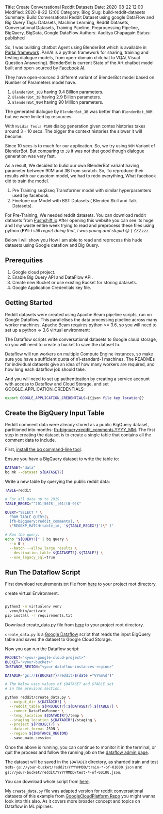 Title: Create Conversational Reddit Datasets
Date: 2020-08-22 12:00
Modified: 2020-8-22 12:00
Category: Blog
Slug: build-reddit-datasets
Summary: Build Conversational Reddit Dataset using google DataFlow and Big Query
Tags: Datasets, Machine Learning, Reddit Datasets, Conversational Datasets, Training Pipeline, Preprocessing Pipeline, BigQuery, BigData, Google DataFlow
Authors: Aaditya Chapagain
Status: published

So, I was building chatbot Agent using BlenderBot which is available in [Parlai framework](https://parl.ai) .ParlAI is a python framework for sharing, training and testing dialogue models, from open-domain chitchat to VQA( Visual Question Answering). BlenderBot is current State of the Art chatbot model built and open-sourced by [Facebook AI](https://ai.facebook.com).

They have open-sourced 3 different variant of BlenderBot model based on Number of Parameters model have.
1. `BlenderBot_10B` having 9.4 Billion parameters.
2. `BlenderBot_3B` having 2.9 Billion parameters.
3. `BlenderBot_90M` having 90 Million parameters.

The generated dialogue by `BlenderBot_3B` was better than `BlenderBot_90M` but we were limited by resources. 

With `Nvidia Tesla P100` dialog generation given contex histories takes around 3 - 10 secs. The bigger the context histories the slower it will become.

Since 10 secs is to much for our application. So, we try using `90M` Variant of BlenderBot. But comparing to `3B` it was not that good though dialogue generation was very fast.

As a result, We decided to bulid our own BlenderBot variant having parameter between 90M and 3B from scratch. So, To reproduce their results with our cusotom model, we had to redo everything, What facebook did to train the model.
1. Pre Training seq2seq Transformer model with similar hyperparamters used by facebook.
2. Finetune our Model with BST Datasets.( Blended Skill and Talk Datasets).

For Pre-Training, We needed reddit datasets. You can download reddit datasets from [Pushshift.io](https://files.pushshift.io/reddit/comments/).After opening this website you can see its huge and I my waste entire week trying to read and preprocess these files using python (**FYI**: *I still regret doing that, I was young and stupid* :expressionless: ) ZZZzzz.

Below I will show you How I am able to read and reprocess this hude datasets using Google dataflow and Big Query.

## Prerequities 

1. Google cloud project.
2. Enable Big Query API and DataFlow API.
3. Create new Bucket or use existing Bucket for storing datasets.
4. Google Application Credentials key file.

## Getting Started

Reddit datasets were created using Apache Beam pipeline scripts, run on Google Dataflow. This parallelises the data processing pipeline across many worker machines. Apache Beam requires python >= 3.6, so you will need to set up a python => 3.6 virtual environment:

The Dataflow scripts write conversational datasets to Google cloud storage, so you will need to create a bucket to save the dataset to.

Dataflow will run workers on multiple Compute Engine instances, so make sure you have a sufficient quota of n1-standard-1 machines. The READMEs for individual datasets give an idea of how many workers are required, and how long each dataflow job should take.

And you will need to set up authentication by creating a service account with access to Dataflow and Cloud Storage, and set GOOGLE_APPLICATION_CREDENTIALS:

```bash
export GOOGLE_APPLICATION_CREDENTIALS={{json file key location}}
```

## Create the BigQuery Input Table

Reddit comment data were already stored as a public BigQuery dataset, partitioned into months: [fh-bigquery:reddit_comments.YYYY_MM](https://console.cloud.google.com/bigquery?p=fh-bigquery&d=reddit_comments&page=dataset&pli=1). The first step in creating the dataset is to create a single table that contains all the comment data to include.

First, [install the bq command-line tool](https://cloud.google.com/bigquery/docs/bq-command-line-tool).

Ensure you have a BigQuery dataset to write the table to:

``` bash
DATASET="data"
bq mk --dataset ${DATASET?}
```
Write a new table by querying the public reddit data:

```bash
TABLE=reddit
```

```bash
# For all data up to 2019.
TABLE_REGEX="^201[5678]_[01][0-9]$"

QUERY="SELECT * \
  FROM TABLE_QUERY(\
  [fh-bigquery:reddit_comments], \
  \"REGEXP_MATCH(table_id, '${TABLE_REGEX?}')\" )"

# Run the query.
echo "${QUERY?}" | bq query \
  --n 0 \
  --batch --allow_large_results \
  --destination_table ${DATASET?}.${TABLE?} \
  --use_legacy_sql=true
```

## Run The Dataflow Script

First download requirements.txt file from [here](https://github.com/aadityachapagain/Conversational-Reddit-datasets/blob/master/requirements.txt) to your project root directory.

create virtual Environment.

```bash

python3 -m virtualenv venv
. venv/bin/activate
pip install -r requirements.txt
```

Download create_data.py file from [here](https://github.com/aadityachapagain/Conversational-Reddit-datasets/blob/master/reddit/create_data.py) to your project root directory.


`create_data.py` is a [Google Dataflow](https://cloud.google.com/dataflow/) script that reads the input BigQuery table and saves the dataset to Google Cloud Storage.


Now you can run the Dataflow script:

```bash
PROJECT="<your-google-cloud-project>"
BUCKET="<your-bucket>"
INSTANCE_REGION="<your-dataflow-instances-region>"

DATADIR="gs://${BUCKET?}/reddit/$(date +"%Y%m%d")"

# The below uses values of $DATASET and $TABLE set
# in the previous section.

python reddit/create_data.py \
  --output_dir ${DATADIR?} \
  --reddit_table ${PROJECT?}:${DATASET?}.${TABLE?} \
  --runner DataflowRunner \
  --temp_location ${DATADIR?}/temp \
  --staging_location ${DATADIR?}/staging \
  --project ${PROJECT?} \
  --dataset_format JSON \
  --region ${INSTANCE_REGION}
  --save_main_session
```
Once the above is running, you can continue to monitor it in the terminal, or quit the process and follow the running job on the [dataflow admin page](https://console.cloud.google.com/dataflow).

The dataset will be saved in the `$DATADIR` directory, as sharded train and test sets- `gs://your-bucket/reddit/YYYYMMDD/train-*-of-01000.json` and `gs://your-bucket/reddit/YYYYMMDD/test-*-of-00100.json`.


You can download whole script from [here](https://github.com/aadityachapagain/Conversational-Reddit-datasets).

My `create_data.py` file was adapted version for reddit conversational datasets of this example from [GoogleCloudPlatform Repo](https://github.com/GoogleCloudPlatform/cloudml-samples/blob/master/molecules/preprocess.py) you might wanna look into this also. As it covers more broader concept and topics on Dataflow in ML piplines.